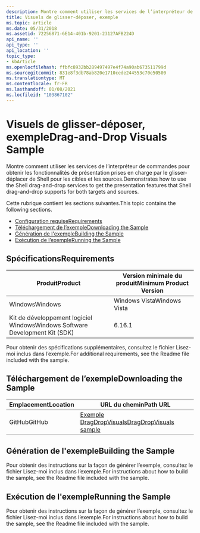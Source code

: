 ```yaml
---
description: Montre comment utiliser les services de l’interpréteur de commandes pour obtenir les fonctionnalités de présentation prises en charge par le glisser-déplacer de Shell pour les cibles et les sources.
title: Visuels de glisser-déposer, exemple
ms.topic: article
ms.date: 05/31/2018
ms.assetid: 72256871-6E14-401b-9201-23127AFB224D
api_name: ''
api_type: ''
api_location: ''
topic_type:
- kbArticle
ms.openlocfilehash: ffbfc8932bb289497497e4f74a90ab673511799d
ms.sourcegitcommit: 831e8f3db78ab820e1710cede244553c70e50500
ms.translationtype: MT
ms.contentlocale: fr-FR
ms.lasthandoff: 01/08/2021
ms.locfileid: "103867102"
---
```

# <a name="drag-and-drop-visuals-sample"></a><span data-ttu-id="20661-103">Visuels de glisser-déposer, exemple</span><span class="sxs-lookup"><span data-stu-id="20661-103">Drag-and-Drop Visuals Sample</span></span>

<span data-ttu-id="20661-104">Montre comment utiliser les services de l’interpréteur de commandes pour obtenir les fonctionnalités de présentation prises en charge par le glisser-déplacer de Shell pour les cibles et les sources.</span><span class="sxs-lookup"><span data-stu-id="20661-104">Demonstrates how to use the Shell drag-and-drop services to get the presentation features that Shell drag-and-drop supports for both targets and sources.</span></span>

<span data-ttu-id="20661-105">Cette rubrique contient les sections suivantes.</span><span class="sxs-lookup"><span data-stu-id="20661-105">This topic contains the following sections.</span></span>

-   [<span data-ttu-id="20661-106">Configuration requise</span><span class="sxs-lookup"><span data-stu-id="20661-106">Requirements</span></span>](#requirements)
-   [<span data-ttu-id="20661-107">Téléchargement de l’exemple</span><span class="sxs-lookup"><span data-stu-id="20661-107">Downloading the Sample</span></span>](#downloading-the-sample)
-   [<span data-ttu-id="20661-108">Génération de l'exemple</span><span class="sxs-lookup"><span data-stu-id="20661-108">Building the Sample</span></span>](#building-the-sample)
-   [<span data-ttu-id="20661-109">Exécution de l’exemple</span><span class="sxs-lookup"><span data-stu-id="20661-109">Running the Sample</span></span>](#running-the-sample)

## <a name="requirements"></a><span data-ttu-id="20661-110">Spécifications</span><span class="sxs-lookup"><span data-stu-id="20661-110">Requirements</span></span>



| <span data-ttu-id="20661-111">Produit</span><span class="sxs-lookup"><span data-stu-id="20661-111">Product</span></span>                                | <span data-ttu-id="20661-112">Version minimale du produit</span><span class="sxs-lookup"><span data-stu-id="20661-112">Minimum Product Version</span></span> |
|----------------------------------------|-------------------------|
| <span data-ttu-id="20661-113">Windows</span><span class="sxs-lookup"><span data-stu-id="20661-113">Windows</span></span>                                | <span data-ttu-id="20661-114">Windows Vista</span><span class="sxs-lookup"><span data-stu-id="20661-114">Windows Vista</span></span>           |
| <span data-ttu-id="20661-115">Kit de développement logiciel Windows</span><span class="sxs-lookup"><span data-stu-id="20661-115">Windows Software Development Kit (SDK)</span></span> | <span data-ttu-id="20661-116">6.1</span><span class="sxs-lookup"><span data-stu-id="20661-116">6.1</span></span>                     |



 

<span data-ttu-id="20661-117">Pour obtenir des spécifications supplémentaires, consultez le fichier Lisez-moi inclus dans l’exemple.</span><span class="sxs-lookup"><span data-stu-id="20661-117">For additional requirements, see the Readme file included with the sample.</span></span>

## <a name="downloading-the-sample"></a><span data-ttu-id="20661-118">Téléchargement de l’exemple</span><span class="sxs-lookup"><span data-stu-id="20661-118">Downloading the Sample</span></span>

| <span data-ttu-id="20661-119">Emplacement</span><span class="sxs-lookup"><span data-stu-id="20661-119">Location</span></span>      | <span data-ttu-id="20661-120">URL du chemin</span><span class="sxs-lookup"><span data-stu-id="20661-120">Path URL</span></span>                                                                                             |
|---------------|------------------------------------------------------------------------------------------------------|
| <span data-ttu-id="20661-121">GitHub</span><span class="sxs-lookup"><span data-stu-id="20661-121">GitHub</span></span>  | [<span data-ttu-id="20661-122">Exemple DragDropVisuals</span><span class="sxs-lookup"><span data-stu-id="20661-122">DragDropVisuals sample</span></span>](https://github.com/microsoft/Windows-classic-samples/tree/master/Samples/Win7Samples/winui/shell/appplatform/DragDropVisuals) |

## <a name="building-the-sample"></a><span data-ttu-id="20661-123">Génération de l'exemple</span><span class="sxs-lookup"><span data-stu-id="20661-123">Building the Sample</span></span>

<span data-ttu-id="20661-124">Pour obtenir des instructions sur la façon de générer l’exemple, consultez le fichier Lisez-moi inclus dans l’exemple.</span><span class="sxs-lookup"><span data-stu-id="20661-124">For instructions about how to build the sample, see the Readme file included with the sample.</span></span>

## <a name="running-the-sample"></a><span data-ttu-id="20661-125">Exécution de l'exemple</span><span class="sxs-lookup"><span data-stu-id="20661-125">Running the Sample</span></span>

<span data-ttu-id="20661-126">Pour obtenir des instructions sur la façon de générer l’exemple, consultez le fichier Lisez-moi inclus dans l’exemple.</span><span class="sxs-lookup"><span data-stu-id="20661-126">For instructions about how to build the sample, see the Readme file included with the sample.</span></span>

 

 



